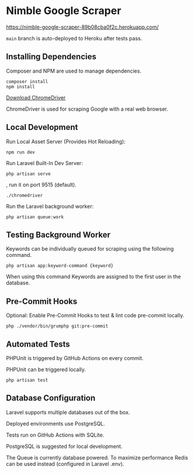 # Nimble Google Scraper

https://nimble-google-scraper-89b08cba0f2c.herokuapp.com/

`main` branch is auto-deployed to Heroku after tests pass.

## Installing Dependencies

Composer and NPM are used to manage dependencies.

```
composer install
npm install
```

[Download ChromeDriver](https://googlechromelabs.github.io/chrome-for-testing/)

ChromeDriver is used for scraping Google with a real web browser.

## Local Development

Run Local Asset Server (Provides Hot Reloading):

```
npm run dev
```

Run Laravel Built-In Dev Server:

```
php artisan serve
```

, run it on port 9515 (default).
```
./chromedriver
```

Run the Laravel background worker:
```
php artisan queue:work
```

## Testing Background Worker

Keywords can be individually queued for scraping using the following command.
```
php artisan app:keyword-command {keyword}
```

When using this command Keywords are assigned to the first user in the database.

## Pre-Commit Hooks

Optional: Enable Pre-Commit Hooks to test & lint code pre-commit locally.

`php ./vendor/bin/grumphp git:pre-commit`

## Automated Tests

PHPUnit is triggered by GitHub Actions on every commit.

PHPUnit can be triggered locally.

`php artisan test`

## Database Configuration

Laravel supports multiple databases out of the box.

Deployed environments use PostgreSQL.

Tests run on GitHub Actions with SQLite.

PostgreSQL is suggested for local development.

The Queue is currently database powered. To maximize performance Redis can be used instead (configured in Laravel .env).